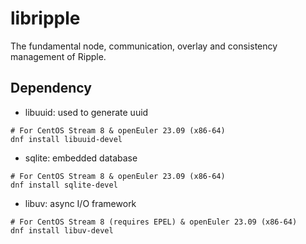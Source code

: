 # libripple
The fundamental node, communication, overlay and consistency management of Ripple.

## Dependency
- libuuid: used to generate uuid
```shell
# For CentOS Stream 8 & openEuler 23.09 (x86-64)
dnf install libuuid-devel
```
- sqlite: embedded database
```shell
# For CentOS Stream 8 & openEuler 23.09 (x86-64)
dnf install sqlite-devel
```
- libuv: async I/O framework 
```shell
# For CentOS Stream 8 (requires EPEL) & openEuler 23.09 (x86-64)
dnf install libuv-devel
```
